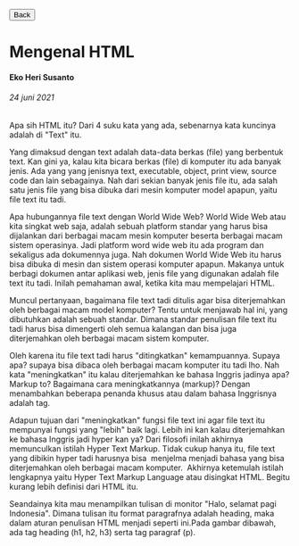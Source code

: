 [<button>Back</button>](/)

# Mengenal HTML

#### Eko Heri Susanto

###### 24 juni 2021

Apa sih HTML itu? Dari 4 suku kata yang ada, sebenarnya kata kuncinya adalah di "Text" itu.  

Yang dimaksud dengan text adalah data-data berkas (file) yang berbentuk text. Kan gini ya, kalau kita bicara berkas (file) di komputer itu ada banyak jenis. Ada yang yang jenisnya text, executable, object, print view, source code dan lain sebagainya. Nah dari sekian banyak jenis file itu, ada salah satu jenis file yang bisa dibuka dari mesin komputer model apapun, yaitu file text itu tadi.

Apa hubungannya file text dengan World Wide Web? World Wide Web atau kita singkat web saja, adalah sebuah platform standar yang harus bisa dijalankan dari berbagai macam mesin komputer beserta berbagai macam sistem operasinya. Jadi platform word wide web itu ada program dan sekaligus ada dokumennya juga. Nah dokumen World Wide Web itu harus bisa dibuka di mesin dan sistem operasi komputer apapun. Makanya untuk berbagi dokumen antar aplikasi web, jenis file yang digunakan adalah file text itu tadi. Inilah pemahaman awal, ketika kita mau mempelajari HTML.

Muncul pertanyaan, bagaimana file text tadi ditulis agar bisa diterjemahkan oleh berbagai macam model komputer? Tentu untuk menjawab hal ini, yang dibutuhkan adalah sebuah standar. Dimana standar penulisan file text itu tadi harus bisa dimengerti oleh semua kalangan dan bisa juga diterjemahkan oleh berbagai macam sistem komputer.

Oleh karena itu file text tadi harus "ditingkatkan" kemampuannya. Supaya apa? supaya bisa dibaca oleh berbagai macam komputer itu tadi lho. Nah kata "meningkatkan" itu kalau diterjemahkan ke bahasa Inggris jadinya apa? Markup to? Bagaimana cara meningkatkannya (markup)? Dengan menambahkan beberapa penanda khusus atau dalam bahasa Inggrisnya adalah tag.

Adapun tujuan dari "meningkatkan" fungsi file text ini agar file text itu mempunyai fungsi yang "lebih" baik lagi. Lebih ini kan kalau diterjemahkan ke bahasa Inggris jadi hyper kan ya? Dari filosofi inilah akhirnya memunculkan istilah Hyper Text Markup. Tidak cukup hanya itu, file text yang dibikin hyper tadi harusnya bisa  menjelma menjadi bahasa yang bisa diterjemahkan oleh berbagai macam komputer.  Akhirnya ketemulah istilah lengkapnya yaitu Hyper Text Markup Language atau disingkat HTML. Begitu kurang lebih definisi dari HTML itu.

Seandainya kita mau menampilkan tulisan di monitor "Halo, selamat pagi Indonesia". Dimana tulisan itu format paragrafnya adalah heading, maka dalam aturan penulisan HTML menjadi seperti ini.Pada gambar dibawah, ada tag heading (h1, h2, h3) serta tag paragraf (p).
